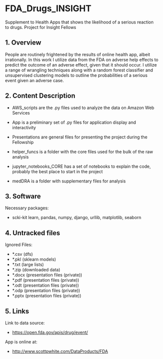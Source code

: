 # FDA_Drugs_INSIGHT
Supplement to Health Apps that shows the likelihood of a serious reaction to drugs. Project for Insight Fellows

## 1. Overview

People are routinely frightened by the results of online health app, albeit irrationally. In this work I utilize data from the FDA on adverse help effects to predict the outcome of an adverse effect, given that it should occur. I utilize a range of wrangling techniques along with a random forest classifier and unsupervised clustering models to outline the probabilities of a serious event given an adverse case. 

## 2. Content Description

- AWS_scripts are the .py files used to analyze the data on Amazon Web Services

- App is a preliminary set of .py files for application display and interactivity

- Presentations are general files for presenting the project during the Fellowship

- helper_funcs is a folder with the core files used for the bulk of the raw analysis

- jupyter_notebooks_CORE has a set of notebooks to explain the code, probably the best place to start in the project

- medDRA is a folder with supplementary files for analysis

## 3. Software

Necessary packages:
- scki-kit learn, pandas, numpy, django, urllib, matplotlib, seaborn

## 4. Untracked files

Ignored Files:
- *.csv (dfs)
- *.pkl (sklearn models)
- *.txt (large lists)
- *.zip (downloaded data)
- *.docx (presentation files (private))
- *.pdf (presentation files (private))
- *.odt (presentation files (private))
- *.odp (presentation files (private))
- *.pptx (presentation files (private))

## 5. Links

Link to data source:
- https://open.fda.gov/apis/drug/event/

App is online at:
- http://www.scottpwhite.com/DataProducts/FDA

